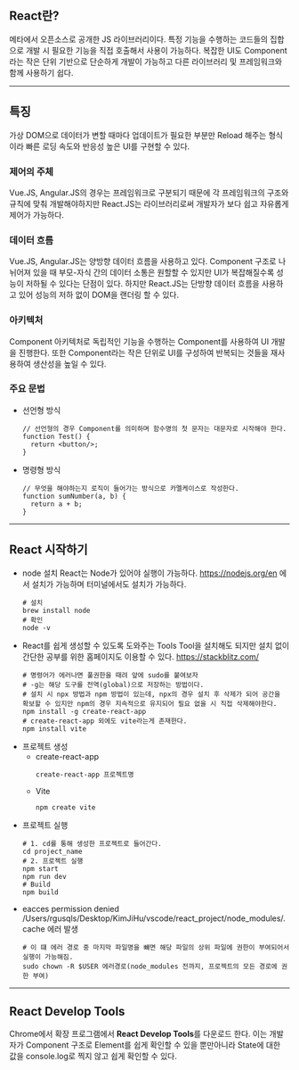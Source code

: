 ## React란?

메타에서 오픈소스로 공개한 JS 라이브러리이다. 특정 기능을 수행하는 코드들의 집합으로 개발 시 필요한 기능을 직접 호출해서 사용이 가능하다.
복잡한 UI도 Component라는 작은 단위 기반으로 단순하게 개발이 가능하고 다른 라이브러리 및 프레임워크와 함께 사용하기 쉽다.

<hr/>

## 특징

가상 DOM으로 데이터가 변할 때마다 업데이트가 필요한 부분만 Reload 해주는 형식이라 빠른 로딩 속도와 반응성 높은 UI를 구현할 수 있다.

### 제어의 주체

Vue.JS, Angular.JS의 경우는 프레임워크로 구분되기 때문에 각 프레임워크의 구조와 규칙에 맞춰 개발해야하지만 React.JS는 라이브러리로써 개발자가 보다 쉽고 자유롭게 제어가 가능하다.

### 데이터 흐름

Vue.JS, Angular.JS는 양방향 데이터 흐름을 사용하고 있다. Component 구조로 나뉘어져 있을 때 부모-자식 간의 데이터 소통은 원할할 수 있지만 UI가 복잡해질수록 성능이 저하될 수 있다는 단점이 있다. 하지만 React.JS는 단방향 데이터 흐름을 사용하고 있어 성능의 저하 없이 DOM을 랜더링 할 수 있다.

### 아키텍처

Component 아키텍처로 독립적인 기능을 수행하는 Component를 사용하여 UI 개발을 진행한다. 또한 Component라는 작은 단위로 UI를 구성하여 반복되는 것들을 재사용하여 생산성을 높일 수 있다.

### 주요 문법

-   선언형 방식
    ```
    // 선언형의 경우 Component를 의미하며 함수명의 첫 문자는 대문자로 시작해야 한다.
    function Test() {
      return <button/>;
    }
    ```
-   명령형 방식
    ```
    // 무엇을 해야하는지 로직이 들어가는 방식으로 카멜케이스로 작성한다.
    function sumNumber(a, b) {
      return a + b;
    }
    ```

<hr/>

## React 시작하기

-   node 설치
    React는 Node가 있어야 실행이 가능하다. https://nodejs.org/en 에서 설치가 가능하며 터미널에서도 설치가 가능하다.
    ```
    # 설치
    brew install node
    # 확인
    node -v
    ```
-   React를 쉽게 생성할 수 있도록 도와주는 Tools
    Tool을 설치해도 되지만 설치 없이 간단한 공부를 위한 홈페이지도 이용할 수 있다.
    https://stackblitz.com/
    ```
    # 명령어가 에러나면 풀권한을 때려 앞에 sudo를 붙여보자
    # -g는 해당 도구를 전역(global)으로 저장하는 방법이다.
    # 설치 시 npx 방법과 npm 방법이 있는데, npx의 경우 설치 후 삭제가 되어 공간을 확보할 수 있지만 npm의 경우 지속적으로 유지되어 필요 없을 시 직접 삭제해야한다.
    npm install -g create-react-app
    # create-react-app 외에도 vite라는게 존재한다.
    npm install vite
    ```
-   프로젝트 생성
    -   create-react-app
        ```
        create-react-app 프로젝트명
        ```
    -   Vite
        ```
        npm create vite
        ```
-   프로젝트 실행
    ```
    # 1. cd를 통해 생성한 프로젝트로 들어간다.
    cd project_name
    # 2. 프로젝트 실행
    npm start
    npm run dev
    # Build
    npm build
    ```
-   eacces permission denied /Users/rgusqls/Desktop/KimJiHu/vscode/react_project/node_modules/.cache 에러 발생
    ```
    # 이 떄 에러 경로 중 마지막 파일명을 뺴면 해당 파일의 상위 파일에 권한이 부여되어서 실행이 가능해짐.
    sudo chown -R $USER 에러경로(node_modules 전까지, 프로젝트의 모든 경로에 권한 부여)
    ```

<hr/>

## React Develop Tools

Chrome에서 확장 프로그램에서 **React Develop Tools**를 다운로드 한다.
이는 개발자가 Component 구조로 Element를 쉽게 확인할 수 있을 뿐만아니라 State에 대한 값을 console.log로 찍지 않고 쉽게 확인할 수 있다.
